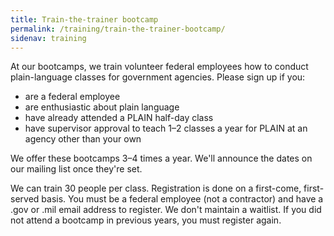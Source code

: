 ```yaml
---
title: Train-the-trainer bootcamp
permalink: /training/train-the-trainer-bootcamp/
sidenav: training
---
```


At our bootcamps, we train volunteer federal employees how to conduct plain-language classes for government agencies. Please sign up if you:

- are a federal employee
- are enthusiastic about plain language
- have already attended a PLAIN half-day class
- have supervisor approval to teach 1–2 classes a year for PLAIN at an agency other than your own

We offer these bootcamps 3–4 times a year. We'll announce the dates on our mailing list once they're set.

We can train 30 people per class. Registration is done on a first-come, first-served basis. You must be a federal employee (not a contractor) and have a .gov or .mil email address to register. We don't maintain a waitlist. If you did not attend a bootcamp in previous years, you must register again.
